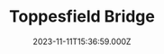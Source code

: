 ---
date: 2023-11-11T15:36:59.000Z
title: Toppesfield Bridge
latitude: 52.04077641340885
longitude: 0.9519222660170001
category: checkin
---